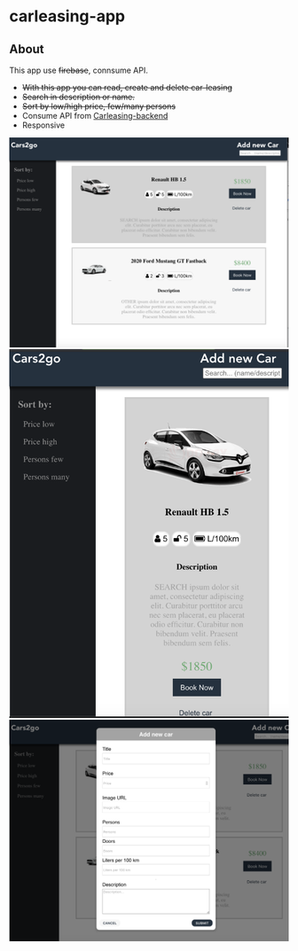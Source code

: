 # carleasing-app

## About

This app use ~~firebase~~, connsume API.
-  ~~With this app you can read, create and delete car-leasing~~
- ~~Search in description or name.~~
- ~~Sort by low/high price, few/many persons~~
- Consume API from [Carleasing-backend](https://https://github.com/ada024/carleasing-backend)
- Responsive 

 <img src="https://github.com/ada024/carleasing-webapp/blob/master/screenshots/list.png" width=768  >
<br/> 
<img src="https://github.com/ada024/carleasing-webapp/blob/master/screenshots/mobile.png" width=768  >
<br/> 
<img src="https://github.com/ada024/carleasing-webapp/blob/master/screenshots/add.png" width=768  >
